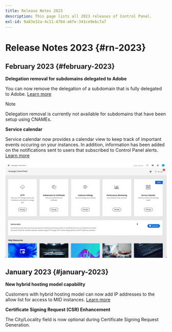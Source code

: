 ```yaml
---
title: Release Notes 2023
description: This page lists all 2023 releases of Control Panel.
exl-id: 9a83e32a-4c11-4784-a6fe-341ce9ebc7a7
---
```

# Release Notes 2023 {#rn-2023}

## February 2023 {#february-2023}

**Delegation removal for subdomains delegated to Adobe**

You can now remove the delegation of a subdomain that is fully delegated to Adobe. [Learn more](../subdomains-certificates/using/remove-delegated-subdomains.md)

>[!NOTE]
>
>Delegation removal is currently not available for subdomains that have been setup using CNAMEs.

**Service calendar**

Service calendar now provides a calendar view to keep track of important events occuring on your instances. In addition, information has been added on the notifications sent to users that subscribed to Control Panel alerts. [Learn more](../service-events/service-events.md)

![](assets/do-not-localize/gif-calendar.gif)

## January 2023 {#january-2023}

**New hybrid hosting model capability**

Customers with hybrid hosting model can now add IP addresses to the allow list for access to MID instances. [Learn more](../instances-settings/using/ip-allow-listing-instance-access.md)

**Certificate Signing Request (CSR) Enhancement**

The City/Locality field is now optional during Certificate Signing Request Generation.
